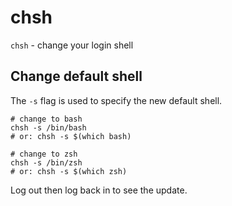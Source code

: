 # chsh

`chsh` - change your login shell

## Change default shell
The `-s` flag is used to specify the new default shell.

```
# change to bash
chsh -s /bin/bash
# or: chsh -s $(which bash)

# change to zsh
chsh -s /bin/zsh
# or: chsh -s $(which zsh)
```

Log out then log back in to see the update.
